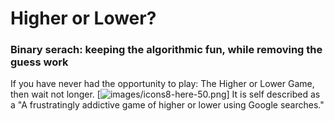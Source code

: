 # Higher or Lower?
### Binary serach: keeping the algorithmic fun, while removing the guess work 

If you have never had the opportunity to play: The Higher or Lower Game, then wait not longer. [![images/icons8-here-50.png](http://www.higherlowergame.com)]
It is self described as a "A frustratingly addictive game of higher or lower using Google searches." 



